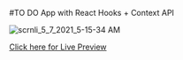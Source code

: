 #TO DO App with React Hooks + Context API

![scrnli_5_7_2021_5-15-34 AM](https://user-images.githubusercontent.com/67595212/117378532-4900b080-aef3-11eb-8f6c-dc23297d3f79.png)


[Click here for Live Preview](https://arvind-maddala.github.io/todowithcontextapi/)

